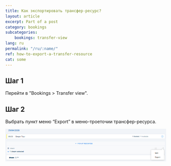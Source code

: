 ```yaml
---
title: Как экспортировать трансфер-ресурс?
layout: article
excerpt: Part of a post
category: bookings
subcategories:
    bookings: transfer-view
lang: ru
permalink: "/ru/:name/"
ref: how-to-export-a-transfer-resource
cat: some
---
```


## **Шаг 1**

Перейти в "Bookings > Transfer view".

## **Шаг 2**

Выбрать пункт меню “Export” в меню-троеточии трансфер-ресурса.

![How_to_export__a_transfer_resource1](/assets/images/how_to_export_a_transfer_resource1.png)
